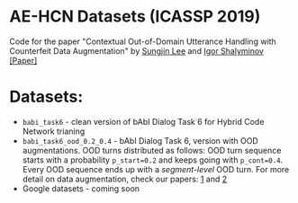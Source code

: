 # AE-HCN Datasets (ICASSP 2019) 
Code for the paper "Contextual Out-of-Domain Utterance Handling with Counterfeit Data Augmentation" by [Sungjin Lee](https://www.microsoft.com/en-us/research/people/sule/) and [Igor Shalyminov](https://ishalyminov.github.io) [[Paper]](https://ieeexplore.ieee.org/document/8683019)

# Datasets:

- `babi_task6` - clean version of bAbI Dialog Task 6 for Hybrid Code Network trianing
- `babi_task6_ood_0.2_0.4` - bAbI Dialog Task 6, version with OOD augmentations. OOD turns distributed as follows: OOD turn sequence starts with a probability `p_start=0.2` and keeps going with `p_cont=0.4`. Every OOD sequence ends up with a _segment-level_ OOD turn. For more detail on data augmentation, check our papers: [1](https://www.microsoft.com/en-us/research/people/sule/) and [2](https://arxiv.org/abs/1811.12148)
- Google datasets - coming soon
